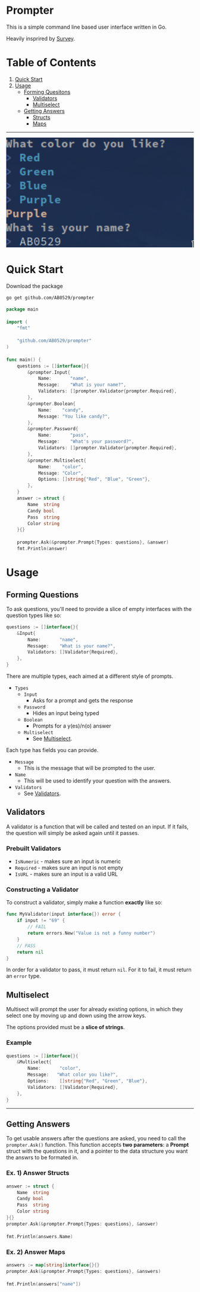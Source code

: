# Prompter

This is a simple command line based user interface written in Go.

Heavily insprired by [Survey](https://github.com/AlecAivazis/survey).
# Table of Contents
1. [Quick Start](#quick-start)
1. [Usage](#usage)
    - [Forming Quesitons](#forming-questions)
        -  [Validators](#validators)
        - [Multiselect](#multiselect)
    - [Getting Answers](#getting-answers)
        - [Structs](#ex-1-answer-structs)
        - [Maps](#ex-2-answer-maps)

---

<p align="center">
<img src="https://github.com/AB0529/prompter/raw/main/Showcase-Image.png" data-canonical-src="https://github.com/AB0529/prompter/raw/main/Showcase-Image.png" width="512" />
</p>

# Quick Start
Download the package
```sh
go get github.com/AB0529/prompter
```
```go
package main

import (
	"fmt"

	"github.com/AB0529/prompter"
)

func main() {
	questions := []interface{}{
		&prompter.Input{
			Name:       "name",
			Message:    "What is your name?",
			Validators: []prompter.Validator{prompter.Required},
		},
		&prompter.Boolean{
			Name:    "candy",
			Message: "You like candy?",
		},
		&prompter.Password{
			Name:       "pass",
			Message:    "What's your password?",
			Validators: []prompter.Validator{prompter.Required},
		},
		&prompter.Multiselect{
			Name:    "color",
			Message: "Color",
			Options: []string{"Red", "Blue", "Green"},
		},
	}
	answer := struct {
		Name  string
		Candy bool
		Pass  string
		Color string
	}{}

	prompter.Ask(&prompter.Prompt{Types: questions}, &answer)
	fmt.Println(answer)
```

# Usage
## Forming Questions
To ask questions, you'll need to provide a slice of empty interfaces with the question types like so:
```go
questions := []interface{}{
    &Input{
        Name:       "name",
        Message:    "What is your name?",
        Validators: []Validator{Required},
    },
}
```
There are multiple types, each aimed at a different style of prompts.
- `Types`
    - `Input`
        - Asks for a prompt and gets the response
    - `Password`
        - Hides an input being typed
    - `Boolean`
        -  Prompts for a y(es)/n(o) answer
    - `Multiselect`
        - See [Multiselect](#Multiselect).

Each type has fields you can provide.
- `Message`
    - This is the message that will be prompted to the user.
- `Name`
    - This will be used to identify your question with the answers.
- `Validators`
    - See [Validators](#Validators).

## Validators
A validator is a function that will be called and tested on an input. If it fails, the question will simply be asked again until it passes.
### Prebuilt Validators
- `IsNumeric` - makes sure an input is numeric
- `Required` - makes sure an input is not empty
- `IsURL` - makes sure an input is a valid URL

### Constructing a Validator
To construct a validator, simply make a function **exactly** like so:
```go
func MyValidator(input interface{}) error {
    if input != "69" {
        // FAIL
        return errors.New("Value is not a funny number")
    }
    // PASS
    return nil
}
```
In order for a validator to pass, it must return `nil`. For it to fail, it must return an `error` type. 

## Multiselect
Multisect will prompt the user for already existing options, in which they select one by moving up and down using the arrow keys.

The options provided must be a **slice of strings**.

### Example
```go
questions := []interface{}{
    &Multiselect{
        Name:       "color",
        Message:   "What color you like?",
        Options:    []string{"Red", "Green", "Blue"},
        Validators: []Validator{Required},
    },
}
```

---

## Getting Answers
To get usable answers after the questions are asked, you need to call the `prompter.Ask()` function. This function accepts **two parameters**: a **Prompt** struct with the questions in it, and a pointer to the data structure you want the answrs to be formated in.

### Ex. 1) Answer Structs
```go
answer := struct {
    Name  string
    Candy bool
    Pass  string
    Color string
}{}
prompter.Ask(&prompter.Prompt{Types: questions}, &answer)

fmt.Println(answers.Name)
```
### Ex. 2) Answer Maps
```go
answers := map[string]interface{}{}
prompter.Ask(&prompter.Prompt{Types: questions}, &answers)

fmt.Println(answers["name"])
```